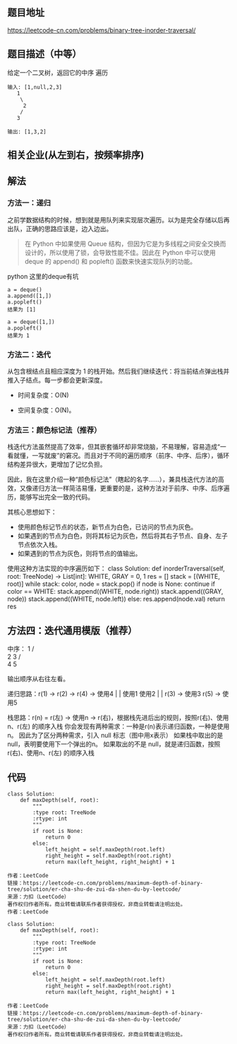## 题目地址
<https://leetcode-cn.com/problems/binary-tree-inorder-traversal/>

## 题目描述（中等）

给定一个二叉树，返回它的中序 遍历

```
输入: [1,null,2,3]
   1
    \
     2
    /
   3

输出: [1,3,2]
```
## 相关企业(从左到右，按频率排序)


## 解法
### 方法一：递归
之前学数据结构的时候，想到就是用队列来实现层次遍历。以为是完全存储以后再出队，正确的思路应该是，边入边出。

>在 Python 中如果使用 Queue 结构，但因为它是为多线程之间安全交换而设计的，所以使用了锁，会导致性能不佳。因此在 Python 中可以使用 deque 的 append() 和 popleft() 函数来快速实现队列的功能。

python 这里的deque有坑
```
a = deque()
a.append([1,])
a.popleft() 
结果为 [1]

a = deque([1,])
a.popleft() 
结果为 1
```




### 方法二：迭代
从包含根结点且相应深度为 1 的栈开始。然后我们继续迭代：将当前结点弹出栈并推入子结点。每一步都会更新深度。

* 时间复杂度：O(N) 

* 空间复杂度：O(N)。


### 方法三：颜色标记法（推荐）
栈迭代方法虽然提高了效率，但其嵌套循环却非常烧脑，不易理解，容易造成“一看就懂，一写就废”的窘况。而且对于不同的遍历顺序（前序、中序、后序），循环结构差异很大，更增加了记忆负担。

因此，我在这里介绍一种“颜色标记法”（瞎起的名字……），兼具栈迭代方法的高效，又像递归方法一样简洁易懂，更重要的是，这种方法对于前序、中序、后序遍历，能够写出完全一致的代码。

其核心思想如下：

* 使用颜色标记节点的状态，新节点为白色，已访问的节点为灰色。
* 如果遇到的节点为白色，则将其标记为灰色，然后将其右子节点、自身、左子节点依次入栈。
* 如果遇到的节点为灰色，则将节点的值输出。


使用这种方法实现的中序遍历如下：
class Solution:
    def inorderTraversal(self, root: TreeNode) -> List[int]:
        WHITE, GRAY = 0, 1
        res = []
        stack = [(WHITE, root)]
        while stack:
            color, node = stack.pop()
            if node is None: continue
            if color == WHITE:
                stack.append((WHITE, node.right))
                stack.append((GRAY, node))
                stack.append((WHITE, node.left))
            else:
                res.append(node.val)
        return res

## 方法四：迭代通用模版（推荐）
 中序：
             1
            / \
           2   3
          / \
         4   5
         
 输出顺序从右往左看。
 
递归思路：r(1) -> r(2)       ->      r(4)     ->    使用4
                   |                 |
                  使用1              使用2
                   |                 |
                r(3) -> 使用3      r(5) -> 使用5

栈思路：r(n) = r(左) -> 使用n -> r(右)，根据栈先进后出的规则，按照r(右)、使用n、r(左) 的顺序入栈
            你会发现有两种需求：一种是r(n)表示递归函数，一种是使用n。
            因此为了区分两种需求，引入 null 标志（图中用x表示）
            如果栈中取出的是 null，表明要使用下一个弹出的n。
            如果取出的不是 null，就是递归函数，按照r(右)、使用n、r(左) 的顺序入栈



## 代码

```
class Solution:
    def maxDepth(self, root):
        """
        :type root: TreeNode
        :rtype: int
        """ 
        if root is None: 
            return 0 
        else: 
            left_height = self.maxDepth(root.left) 
            right_height = self.maxDepth(root.right) 
            return max(left_height, right_height) + 1 

作者：LeetCode
链接：https://leetcode-cn.com/problems/maximum-depth-of-binary-tree/solution/er-cha-shu-de-zui-da-shen-du-by-leetcode/
来源：力扣（LeetCode）
著作权归作者所有。商业转载请联系作者获得授权，非商业转载请注明出处。
作者：LeetCode
```
```
class Solution:
    def maxDepth(self, root):
        """
        :type root: TreeNode
        :rtype: int
        """ 
        if root is None: 
            return 0 
        else: 
            left_height = self.maxDepth(root.left) 
            right_height = self.maxDepth(root.right) 
            return max(left_height, right_height) + 1 

作者：LeetCode
链接：https://leetcode-cn.com/problems/maximum-depth-of-binary-tree/solution/er-cha-shu-de-zui-da-shen-du-by-leetcode/
来源：力扣（LeetCode）
著作权归作者所有。商业转载请联系作者获得授权，非商业转载请注明出处。

```